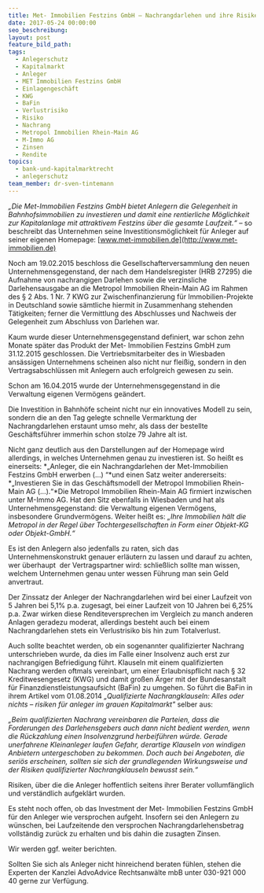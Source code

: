 ```yaml
---
title: Met- Immobilien Festzins GmbH – Nachrangdarlehen und ihre Risiken für Anleger
date: 2017-05-24 00:00:00
seo_beschreibung:
layout: post
feature_bild_path:
tags:
  - Anlegerschutz
  - Kapitalmarkt
  - Anleger
  - MET Immobilien Festzins GmbH
  - Einlagengeschäft
  - KWG
  - BaFin
  - Verlustrisiko
  - Risiko
  - Nachrang
  - Metropol Immobilien Rhein-Main AG
  - M-Immo AG
  - Zinsen
  - Rendite
topics:
  - bank-und-kapitalmarktrecht
  - anlegerschutz
team_member: dr-sven-tintemann
---
```



*„Die Met-Immobilien Festzins GmbH bietet Anlegern die Gelegenheit in Bahnhofsimmobilien zu investieren und damit eine rentierliche Möglichkeit zur Kapitalanlage mit attraktivem Festzins über die gesamte Laufzeit.“* – so beschreibt das Unternehmen seine Investitionsmöglichkeit für Anleger auf seiner eigenen Homepage: [www.met-immobilien.de](http://www.met-immobilien.de)

Noch am 19.02.2015 beschloss die Gesellschafterversammlung den neuen Unternehmensgegenstand, der nach dem Handelsregister (HRB 27295) die Aufnahme von nachrangigen Darlehen sowie die verzinsliche Darlehensausgabe an die Metropol Immobilien Rhein-Main AG im Rahmen des § 2 Abs. 1 Nr. 7 KWG zur Zwischenfinanzierung für Immobilien-Projekte in Deutschland sowie sämtliche hiermit in Zusammenhang stehenden Tätigkeiten; ferner die Vermittlung des Abschlusses und Nachweis der Gelegenheit zum Abschluss von Darlehen war.

Kaum wurde dieser Unternehmensgegenstand definiert, war schon zehn Monate später das Produkt der Met- Immobilien Festzins GmbH zum 31.12.2015 geschlossen. Die Vertriebsmitarbeiter des in Wiesbaden ansässigen Unternehmens scheinen also nicht nur fleißig, sondern in den Vertragsabschlüssen mit Anlegern auch erfolgreich gewesen zu sein.

Schon am 16.04.2015 wurde der Unternehmensgegenstand in die Verwaltung eigenen Vermögens geändert.

Die Investition in Bahnhöfe scheint nicht nur ein innovatives Modell zu sein, sondern die an den Tag gelegte schnelle Vermarktung der Nachrangdarlehen erstaunt umso mehr, als dass der bestellte Geschäftsführer immerhin schon stolze 79 Jahre alt ist.

Nicht ganz deutlich aus den Darstellungen auf der Homepage wird allerdings, in welches Unternehmen genau zu investieren ist. So heißt es einerseits: *„Anleger, die ein Nachrangdarlehen der Met-Immobilien Festzins GmbH erwerben (…) “*und einen Satz weiter andererseits: *„Investieren Sie in das Geschäftsmodell der Metropol Immobilien Rhein-Main AG (…).“*Die Metropol Immobilien Rhein-Main AG firmiert inzwischen unter M-Immo AG. Hat den Sitz ebenfalls in Wiesbaden und hat als Unternehmensgegenstand: die Verwaltung eigenen Vermögens, insbesondere Grundvermögens. Weiter heißt es: *„Ihre Immobilien hält die Metropol in der Regel über Tochtergesellschaften in Form einer Objekt-KG oder Objekt-GmbH.“*

Es ist den Anlegern also jedenfalls zu raten, sich das Unternehmenskonstrukt genauer erläutern zu lassen und darauf zu achten, wer überhaupt  der Vertragspartner wird: schließlich sollte man wissen, welchem Unternehmen genau unter wessen Führung man sein Geld anvertraut.

Der Zinssatz der Anleger der Nachrangdarlehen wird bei einer Laufzeit von 5 Jahren bei 5,1% p.a. zugesagt, bei einer Laufzeit von 10 Jahren bei 6,25% p.a. Zwar wirken diese Renditeversprechen im Vergleich zu manch anderen Anlagen geradezu moderat, allerdings besteht auch bei einem Nachrangdarlehen stets ein Verlustrisiko bis hin zum Totalverlust.

Auch sollte beachtet werden, ob ein sogenannter qualifizierter Nachrang unterschrieben wurde, da dies im Falle einer Insolvenz auch erst zur nachrangigen Befriedigung führt. Klauseln mit einem qualifizierten Nachrang werden oftmals vereinbart, um einer Erlaubnispflicht nach § 32 Kreditwesengesetz (KWG) und damit großen Ärger mit der Bundesanstalt für Finanzdienstleistungsaufsicht (BaFin) zu umgehen. So führt die BaFin in ihrem Artikel vom 01.08.2014 *„Qualifizierte Nachrangklauseln: Alles oder nichts – risiken für anleger im grauen Kapitalmarkt"* selber aus:

*„Beim qualifizierten Nachrang vereinbaren die Parteien, dass die Forderungen des Darlehensgebers auch dann nicht bedient werden, wenn die Rückzahlung einen Insolvenzgrund herbeiführen würde. Gerade unerfahrene Kleinanleger laufen Gefahr, derartige Klauseln von windigen Anbietern untergeschoben zu bekommen. Doch auch bei Angeboten, die seriös erscheinen, sollten sie sich der grundlegenden Wirkungsweise und der Risiken qualifizierter Nachrangklauseln bewusst sein.“*

Risiken, über die die Anleger hoffentlich seitens ihrer Berater vollumfänglich und verständlich aufgeklärt wurden.

Es steht noch offen, ob das Investment der Met- Immobilien Festzins GmbH für den Anleger wie versprochen aufgeht. Insofern sei den Anlegern zu wünschen, bei Laufzeitende den versprochen Nachrangdarlehensbetrag vollständig zurück zu erhalten und bis dahin die zusagten Zinsen.

Wir werden ggf. weiter berichten.

Sollten Sie sich als Anleger nicht hinreichend beraten fühlen, stehen die Experten der Kanzlei AdvoAdvice Rechtsanwälte mbB unter 030-921 000 40 gerne zur Verfügung.